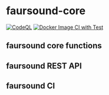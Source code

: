 # faursound-core
[![CodeQL](https://github.com/WangCHEN9/faursound_core/actions/workflows/codeql-analysis.yml/badge.svg?branch=main)](https://github.com/WangCHEN9/faursound_core/actions/workflows/codeql-analysis.yml)
[![Docker Image CI with Test](https://github.com/WangCHEN9/faursound_core/actions/workflows/docker-image-with-test.yml/badge.svg)](https://github.com/WangCHEN9/faursound_core/actions/workflows/docker-image-with-test.yml)
## faursound core functions
## faursound REST API
## faursound CI
